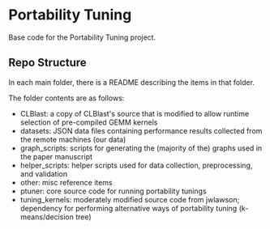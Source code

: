 # Portability Tuning

Base code for the Portability Tuning project.

## Repo Structure

In each main folder, there is a README describing the items in that folder.

The folder contents are as follows:

- CLBlast: a copy of CLBlast's source that is modified to allow runtime selection of pre-compiled GEMM kernels 
- datasets: JSON data files containing performance results collected from the remote machines (our data)
- graph_scripts: scripts for generating the (majority of the) graphs used in the paper manuscript
- helper_scripts: helper scripts used for data collection, preprocessing, and validation
- other: misc reference items
- ptuner: core source code for running portability tunings
- tuning_kernels: moderately modified source code from jwlawson; dependency for performing alternative ways of portability tuning (k-means/decision tree)